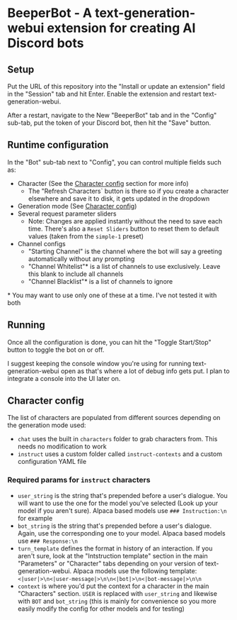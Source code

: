 # BeeperBot - A text-generation-webui extension for creating AI Discord bots

## Setup

Put the URL of this repository into the "Install or update an extension" field in the "Session" tab and hit Enter. Enable the extension and restart text-generation-webui.

After a restart, navigate to the New "BeeperBot" tab and in the "Config" sub-tab, put the token of your Discord bot, then hit the "Save" button.

## Runtime configuration

In the "Bot" sub-tab next to "Config", you can control multiple fields such as:
- Character (See the [Character config](#character-config) section for more info)
    - The "Refresh Characters` button is there so if you create a character elsewhere and save it to disk, it gets updated in the dropdown
- Generation mode (See [Character config](#character-config))
- Several request parameter sliders
    - Note: Changes are applied instantly without the need to save each time. There's also a `Reset Sliders` button to reset them to default values (taken from the `simple-1` preset)
- Channel configs
    - "Starting Channel" is the channel where the bot will say a greeting automatically without any prompting
    - "Channel Whitelist"\* is a list of channels to use exclusively. Leave this blank to include all channels
    - "Channel Blacklist"\* is a list of channels to ignore

\* You may want to use only one of these at a time. I've not tested it with both

## Running

Once all the configuration is done, you can hit the "Toggle Start/Stop" button to toggle the bot on or off.

I suggest keeping the console window you're using for running text-generation-webui open as that's where a lot of debug info gets put. I plan to integrate a console into the UI later on.

## Character config

The list of characters are populated from different sources depending on the generation mode used:
- `chat` uses the built in `characters` folder to grab characters from. This needs no modification to work
- `instruct` uses a custom folder called `instruct-contexts` and a custom configuration YAML file

### Required params for `instruct` characters
- `user_string` is the string that's prepended before a user's dialogue. You will want to use the one for the model you've selected (Look up your model if you aren't sure). Alpaca based models use `### Instruction:\n` for example
- `bot_string` is the string that's prepended before a user's dialogue. Again, use the corresponding one to your model. Alpaca based models use `### Response:\n`
- `turn_template` defines the format in history of an interaction. If you aren't sure, look at the "Intstruction template" section in the main "Parameters" or "Character" tabs depending on your version of text-generation-webui. Alpaca models use the following template: `<|user|>\n<|user-message|>\n\n<|bot|>\n<|bot-message|>\n\n`
- `context` is where you'd put the context for a character in the main "Characters" section. `USER` is replaced with `user_string` and likewise with `BOT` and `bot_string` (this is mainly for convenience so you more easily modify the config for other models and for testing)
